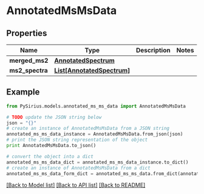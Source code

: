 # AnnotatedMsMsData



## Properties

Name | Type | Description | Notes
------------ | ------------- | ------------- | -------------
**merged_ms2** | [**AnnotatedSpectrum**](AnnotatedSpectrum.md) |  | 
**ms2_spectra** | [**List[AnnotatedSpectrum]**](AnnotatedSpectrum.md) |  | 

## Example

```python
from PySirius.models.annotated_ms_ms_data import AnnotatedMsMsData

# TODO update the JSON string below
json = "{}"
# create an instance of AnnotatedMsMsData from a JSON string
annotated_ms_ms_data_instance = AnnotatedMsMsData.from_json(json)
# print the JSON string representation of the object
print AnnotatedMsMsData.to_json()

# convert the object into a dict
annotated_ms_ms_data_dict = annotated_ms_ms_data_instance.to_dict()
# create an instance of AnnotatedMsMsData from a dict
annotated_ms_ms_data_form_dict = annotated_ms_ms_data.from_dict(annotated_ms_ms_data_dict)
```
[[Back to Model list]](../README.md#documentation-for-models) [[Back to API list]](../README.md#documentation-for-api-endpoints) [[Back to README]](../README.md)


